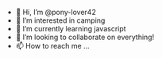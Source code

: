 - 👋 Hi, I’m @pony-lover42
- 👀 I’m interested in camping
- 🌱 I’m currently learning javascript
- 💞️ I’m looking to collaborate on everything!
- 📫 How to reach me ...

<!---
pony-lover42/pony-lover42 is a ✨ special ✨ repository because its `README.md` (this file) appears on your GitHub profile.
You can click the Preview link to take a look at your changes.
--->
